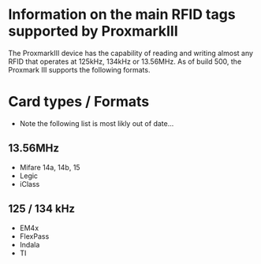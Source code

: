 # Information on the main RFID tags supported by ProxmarkIII #

The ProxmarkIII device has the capability of reading and writing almost any RFID that operates at 125kHz, 134kHz or 13.56MHz. As of build 500, the Proxmark III supports the following formats.

# Card types / Formats #

  * Note the following list is most likly out of date...

## 13.56MHz ##
  * Mifare 14a, 14b, 15
  * Legic
  * iClass

## 125 / 134 kHz ##
  * EM4x
  * FlexPass
  * Indala
  * TI